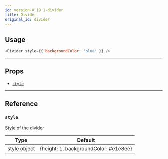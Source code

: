 ```yaml
---
id: version-0.19.1-divider
title: Divider
original_id: divider
---
```


## Usage

```js
<Divider style={{ backgroundColor: 'blue' }} />
```

---

## Props

- [`style`](#style)

---

## Reference

### `style`

Style of the divider

|     Type     |                Default                |
| :----------: | :-----------------------------------: |
| style object | {height: 1, backgroundColor: #e1e8ee} |
